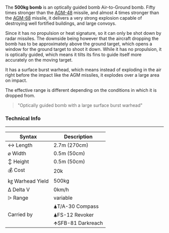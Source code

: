 The **500kg bomb** is an optically guided bomb Air-to-Ground bomb. Fifty times stronger than the [AGM-48](/w/AGM-48) missile, and almost 4 times stronger than the [AGM-68](/w/AGM-68) missile, it delivers a very strong explosion capable of destroying well fortified buildings, and large convoys. 

Since it has no propulsion or heat signature, so it can only be shot down by radar missiles. The downside being however that the aircraft dropping the bomb has to be approximately above the ground target, which opens a window for the ground target to shoot it down. While it has no propulsion, it is optically guided, which means it tilts its fins to guide itself more accurately on the moving target.

It has a surface burst warhead, which means instead of exploding in the air right before the impact like the AGM missiles, it explodes over a large area on impact.

The effective range is different depending on the conditions in which it is dropped from.

> "Optically guided bomb with a large surface burst warhead"


<span class="firstColumn">

### Technical Info
---

| Syntax       | Description |
| -----------  | ----------- |
| ↔ Length       | 2.7m (270cm)       |
| ⌀ Width        | 0.5m (50cm)       |
| ↕ Height       | 0.5m (50cm)       |
| 💰 Cost         | 20k        |
| ㎏ Warhead Yield| 500kg        |
| Δ Delta V      | 0km/h       |
| ⩥ Range        | variable       |
| Carried by        | 🛦T/A-30 Compass<br>🛦FS-12 Revoker<br>🛧SFB-81 Darkreach       |

</span>